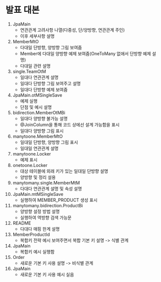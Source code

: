 # 발표 대본

1. JpaMain
   - 연관관계 고려사항 나열(다중성, 단/양방향, 연관관계 주인)
   - 이후 세부사항 설명
2. MemberMtO
   - 다대일 단방향, 양방향 그림 보여줌
   - Member에 다대일 양방향 예제 보여줌(OneToMany 없애서 단방향 예제 설명)
   - 다대일 관련 설명
3. single.TeamOtM
   - 일대다 연관관계 설명
   - 일대다 단방향 그림 보여주고 설명
   - 일대다 단방향 예제 보여줌
4. JpaMain.otMSingleSave
   - 예제 실행
   - 단점 및 예시 설명
5. bidirection.MemberOtMBi
   - 일대다 양방향 불가능 설명
   - @JoinColumn을 통해 코드 상에선 설계 가능함을 표시
   - 일대다 양방향 그림 표시
6. manytoone.MemberMtO
   - 일대일 단방향, 양방향 그림 표시
   - 일대일 연관관계 설명
7. manytoone.Locker
   - 예제 표시
8. onetoone.Locker
   - 대상 테이블에 외래 키가 있는 일대일 단방향 설명
   - 양방향 및 정리 설용
9. manytomany.single.MemberMtM
   - 다대다 연관관계 설명 및 속성 설명
10. JpaMain.mtMSingleSave
    - 실행하여 MEMBER_PRODUCT 생성 표시
11. manytomany.bidirection.ProductBi
    - 양방향 설정 방법 설명
    - 실행하여 역방향 검색 가능문
12. README
    - 다대다 매핑 한계 설명
13. MemberProductId
    - 복합키 전략 예시 보여주면서 복합 기본 키 설명 -> 식별 관계
14. JpaMain
    - 복합키 예시 실행함
15. Order
    - 새로운 기본 키 사용 설명 -> 비식별 관계
16. JpaMain
    - 새로운 기본 키 사용 예시 실음